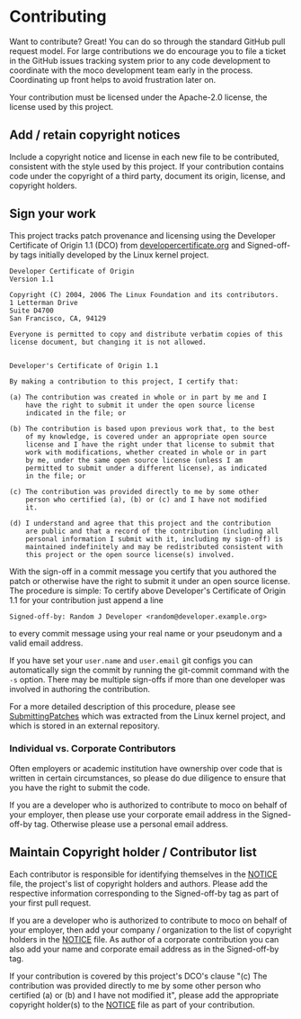 # Contributing

Want to contribute? Great! You can do so through the standard GitHub pull
request model. For large contributions we do encourage you to file a ticket in
the GitHub issues tracking system prior to any code development to coordinate
with the moco development team early in the process.
Coordinating up front helps to avoid frustration later on.

Your contribution must be licensed under the Apache-2.0 license, the license
used by this project.

## Add / retain copyright notices

Include a copyright notice and license in each new file to be contributed,
consistent with the style used by this project. If your contribution contains
code under the copyright of a third party, document its origin, license, and
copyright holders.

## Sign your work

This project tracks patch provenance and licensing using the Developer
Certificate of Origin 1.1 (DCO) from [developercertificate.org][DCO] and
Signed-off-by tags initially developed by the Linux kernel project.

```text
Developer Certificate of Origin
Version 1.1

Copyright (C) 2004, 2006 The Linux Foundation and its contributors.
1 Letterman Drive
Suite D4700
San Francisco, CA, 94129

Everyone is permitted to copy and distribute verbatim copies of this
license document, but changing it is not allowed.


Developer's Certificate of Origin 1.1

By making a contribution to this project, I certify that:

(a) The contribution was created in whole or in part by me and I
    have the right to submit it under the open source license
    indicated in the file; or

(b) The contribution is based upon previous work that, to the best
    of my knowledge, is covered under an appropriate open source
    license and I have the right under that license to submit that
    work with modifications, whether created in whole or in part
    by me, under the same open source license (unless I am
    permitted to submit under a different license), as indicated
    in the file; or

(c) The contribution was provided directly to me by some other
    person who certified (a), (b) or (c) and I have not modified
    it.

(d) I understand and agree that this project and the contribution
    are public and that a record of the contribution (including all
    personal information I submit with it, including my sign-off) is
    maintained indefinitely and may be redistributed consistent with
    this project or the open source license(s) involved.
```

With the sign-off in a commit message you certify that you authored the patch
or otherwise have the right to submit it under an open source license. The
procedure is simple: To certify above Developer's Certificate of
Origin 1.1 for your contribution just append a line

```text
Signed-off-by: Random J Developer <random@developer.example.org>
```

to every commit message using your real name or your pseudonym and a valid
email address.

If you have set your `user.name` and `user.email` git configs you can
automatically sign the commit by running the git-commit command with the `-s`
option.  There may be multiple sign-offs if more than one developer was
involved in authoring the contribution.

For a more detailed description of this procedure, please see
[SubmittingPatches][] which was extracted from the Linux kernel project, and
which is stored in an external repository.

### Individual vs. Corporate Contributors

Often employers or academic institution have ownership over code that is
written in certain circumstances, so please do due diligence to ensure that
you have the right to submit the code.

If you are a developer who is authorized to contribute to moco
on behalf of your employer, then please use your corporate email address in the
Signed-off-by tag. Otherwise please use a personal email address.

## Maintain Copyright holder / Contributor list

Each contributor is responsible for identifying themselves in the
[NOTICE](NOTICE) file, the project's list of copyright holders and authors.
Please add the respective information corresponding to the Signed-off-by tag
as part of your first pull request.

If you are a developer who is authorized to contribute to moco
on behalf of your employer, then add your company / organization to the list of
copyright holders in the [NOTICE](NOTICE) file. As author of a corporate
contribution you can also add your name and corporate email address as in the
Signed-off-by tag.

If your contribution is covered by this project's DCO's clause "(c) The
contribution was provided directly to me by some other person who certified
(a) or (b) and I have not modified it", please add the appropriate copyright
holder(s) to the [NOTICE](NOTICE) file as part of your contribution.

[DCO]: https://developercertificate.org/

[SubmittingPatches]: https://github.com/wking/signed-off-by/blob/7d71be37194df05c349157a2161c7534feaf86a4/Documentation/SubmittingPatches
